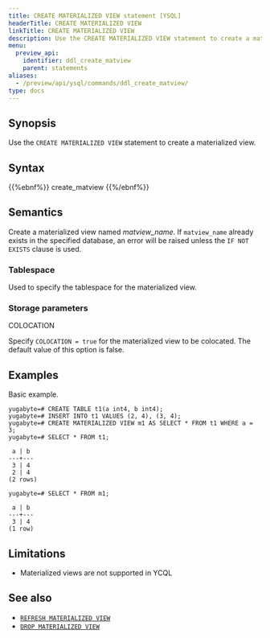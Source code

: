 ```yaml
---
title: CREATE MATERIALIZED VIEW statement [YSQL]
headerTitle: CREATE MATERIALIZED VIEW
linkTitle: CREATE MATERIALIZED VIEW
description: Use the CREATE MATERIALIZED VIEW statement to create a materialized view.
menu:
  preview_api:
    identifier: ddl_create_matview
    parent: statements
aliases:
  - /preview/api/ysql/commands/ddl_create_matview/
type: docs
---
```


## Synopsis

Use the `CREATE MATERIALIZED VIEW` statement to create a materialized view.

## Syntax

{{%ebnf%}}
  create_matview
{{%/ebnf%}}

## Semantics

Create a materialized view named *matview_name*. If `matview_name` already exists in the specified database, an error will be raised unless the `IF NOT EXISTS` clause is used.

### Tablespace

Used to specify the tablespace for the materialized view.

### Storage parameters

COLOCATION

Specify `COLOCATION = true` for the materialized view to be colocated. The default value of this option is false.

## Examples

Basic example.

```plpgsql
yugabyte=# CREATE TABLE t1(a int4, b int4);
yugabyte=# INSERT INTO t1 VALUES (2, 4), (3, 4);
yugabyte=# CREATE MATERIALIZED VIEW m1 AS SELECT * FROM t1 WHERE a = 3;
yugabyte=# SELECT * FROM t1;
```

```output
 a | b
---+---
 3 | 4
 2 | 4
(2 rows)
```

```plpgsql
yugabyte=# SELECT * FROM m1;
```

```output
 a | b
---+---
 3 | 4
(1 row)
```

## Limitations

- Materialized views are not supported in YCQL

## See also

- [`REFRESH MATERIALIZED VIEW`](../ddl_refresh_matview)
- [`DROP MATERIALIZED VIEW`](../ddl_drop_matview)
